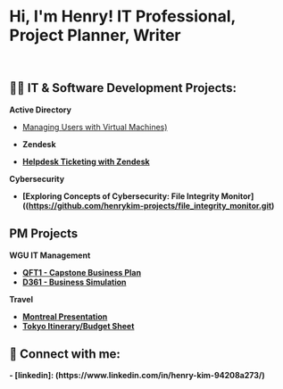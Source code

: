 <h1>Hi, I'm Henry! IT Professional, Project Planner, Writer </h1> <br/>
<h2>👨‍💻 IT & Software Development Projects:</h2>

<b>Active Directory</b>
- [Managing Users with Virtual Machines)](https://github.com/joshmadakor1/Package-Delivery-Pathfinding-Algorithm)

- <b>Zendesk<b>
- [Helpdesk Ticketing with Zendesk](https://github.com/henrykim-projects/zendesk_sampleticket.git)

<b>Cybersecurity</b>
  - [Exploring Concepts of Cybersecurity: File Integrity Monitor]((https://github.com/henrykim-projects/file_integrity_monitor.git)

<h2>PM Projects</h2>

<b>WGU IT Management</b>
  - [QFT1 - Capstone Business Plan](https://github.com/henrykim-projects/qft_capstone_hskim.git)
  - [D361 - Business Simulation](https://github.com/henrykim-projects/d361_hskim.git)

<b>Travel</b> 
- [Montreal Presentation]()
- [Tokyo Itinerary/Budget Sheet]()

<h2> 🤳 Connect with me:</h2>
- [linkedin]: (https://www.linkedin.com/in/henry-kim-94208a273/)
